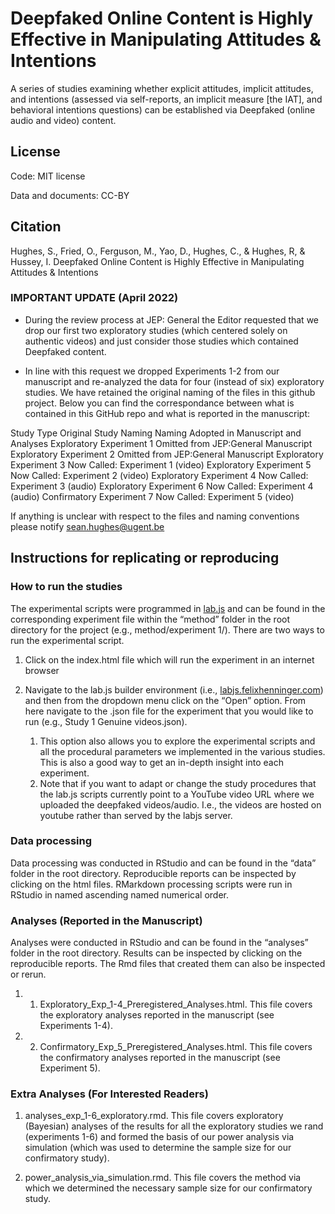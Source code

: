 # Deepfaked Online Content is Highly Effective in Manipulating Attitudes & Intentions

A series of studies examining whether explicit attitudes, implicit attitudes, and intentions (assessed via self-reports, an implicit measure [the IAT], and behavioral intentions questions) can be established via Deepfaked (online audio and video) content.

## License

Code: MIT license

Data and documents: CC-BY
## Citation

Hughes, S., Fried, O., Ferguson, M., Yao, D., Hughes, C., & Hughes, R, & Hussey, I. Deepfaked Online Content is Highly Effective in Manipulating Attitudes & Intentions    

### IMPORTANT UPDATE (April 2022)

-	During the review process at JEP: General the Editor requested that we drop our first two exploratory studies (which centered solely on authentic videos) and just consider those studies which contained Deepfaked content.

-	In line with this request we dropped Experiments 1-2 from our manuscript and re-analyzed the data for four (instead of six) exploratory studies. We have retained the original naming of the files in this github project. Below you can find the correspondance between what is contained in this GitHub repo and what is reported in the manuscript:

Study Type	 Original Study Naming	  Naming Adopted in Manuscript and Analyses
Exploratory	  Experiment 1	          Omitted from JEP:General Manuscript
Exploratory	  Experiment 2	          Omitted from JEP:General Manuscript
Exploratory	  Experiment 3	          Now Called: Experiment 1 (video)
Exploratory	  Experiment 5	          Now Called: Experiment 2 (video)
Exploratory	  Experiment 4	          Now Called: Experiment 3 (audio)
Exploratory	  Experiment 6	          Now Called: Experiment 4 (audio)
Confirmatory	Experiment 7	          Now Called: Experiment 5 (video)

If anything is unclear with respect to the files and naming conventions please notify sean.hughes@ugent.be

## Instructions for replicating or reproducing

### How to run the studies

The experimental scripts were programmed in [lab.js](https://lab.js.org/) and can be found in the corresponding experiment file within the “method” folder in the root directory for the project (e.g., method/experiment 1/). There are two ways to run the experimental script.

1.  Click on the index.html file which will run the experiment in an internet browser

2. Navigate to the lab.js builder environment (i.e., [labjs.felixhenninger.com](https://labjs.felixhenninger.com/)) and then from the dropdown menu click on the “Open” option. From here navigate to the .json file for the experiment that you would like to run (e.g., Study 1 Genuine videos.json).
   1. This option also allows you to explore the experimental scripts and all the procedural parameters we implemented in the various studies. This is also a good way to get an in-depth insight into each experiment.
   2. Note that if you want to adapt or change the study procedures that the lab.js scripts currently point to a YouTube video URL where we uploaded the deepfaked videos/audio. I.e., the videos are hosted on youtube rather than served by the labjs server.

### Data processing

Data processing was conducted in RStudio and can be found in the “data” folder in the root directory. Reproducible reports can be inspected by clicking on the html files. RMarkdown processing scripts were run in RStudio in named ascending named numerical order.

### Analyses (Reported in the Manuscript)

Analyses were conducted in RStudio and can be found in the “analyses” folder in the root directory. Results can be inspected by clicking on the reproducible reports. The Rmd files that created them can also be inspected or rerun.

1. 1. Exploratory_Exp_1-4_Preregistered_Analyses.html. This file covers the exploratory analyses reported in the manuscript (see Experiments 1-4).

2. 2. Confirmatory_Exp_5_Preregistered_Analyses.html. This file covers the confirmatory analyses reported in the manuscript (see Experiment 5).

### Extra Analyses (For Interested Readers)

1. analyses_exp_1-6_exploratory.rmd. This file covers exploratory (Bayesian) analyses of the results for all the exploratory studies we rand (experiments 1-6) and formed the basis of our power analysis via simulation (which was used to determine the sample size for our confirmatory study).

2. power_analysis_via_simulation.rmd. This file covers the method via which we determined the necessary sample size for our confirmatory study.
